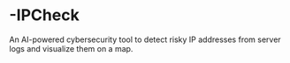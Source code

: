 # -IPCheck
An AI-powered cybersecurity tool to detect risky IP addresses from server logs and visualize them on a map.
